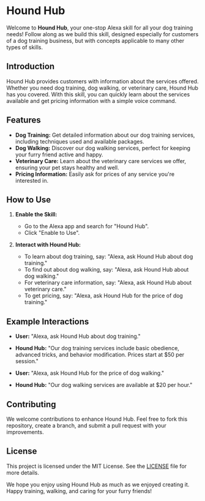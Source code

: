# Hound Hub

Welcome to **Hound Hub**, your one-stop Alexa skill for all your dog training needs! Follow along as we build this skill, designed especially for customers of a dog training business, but with concepts applicable to many other types of skills.

## Introduction

Hound Hub provides customers with information about the services offered. Whether you need dog training, dog walking, or veterinary care, Hound Hub has you covered. With this skill, you can quickly learn about the services available and get pricing information with a simple voice command.



## Features

- **Dog Training:** Get detailed information about our dog training services, including techniques used and available packages.
- **Dog Walking:** Discover our dog walking services, perfect for keeping your furry friend active and happy.
- **Veterinary Care:** Learn about the veterinary care services we offer, ensuring your pet stays healthy and well.
- **Pricing Information:** Easily ask for prices of any service you're interested in.



## How to Use

1. **Enable the Skill:** 
   - Go to the Alexa app and search for "Hound Hub".
   - Click "Enable to Use".

2. **Interact with Hound Hub:**
   - To learn about dog training, say: "Alexa, ask Hound Hub about dog training."
   - To find out about dog walking, say: "Alexa, ask Hound Hub about dog walking."
   - For veterinary care information, say: "Alexa, ask Hound Hub about veterinary care."
   - To get pricing, say: "Alexa, ask Hound Hub for the price of dog training."

## Example Interactions

- **User:** "Alexa, ask Hound Hub about dog training."
- **Hound Hub:** "Our dog training services include basic obedience, advanced tricks, and behavior modification. Prices start at $50 per session."

- **User:** "Alexa, ask Hound Hub for the price of dog walking."
- **Hound Hub:** "Our dog walking services are available at $20 per hour."

## Contributing

We welcome contributions to enhance Hound Hub. Feel free to fork this repository, create a branch, and submit a pull request with your improvements.

## License

This project is licensed under the MIT License. See the [LICENSE](LICENSE) file for more details.


We hope you enjoy using Hound Hub as much as we enjoyed creating it. Happy training, walking, and caring for your furry friends!
